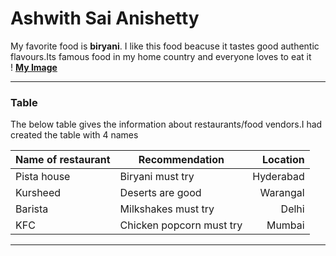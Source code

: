 # Ashwith Sai Anishetty
My favorite food is **biryani**.
I like this food beacuse it tastes good authentic flavours.Its famous food in my home country and everyone loves to eat it<br>
! [**My Image**](biryani.jfif)

---

### Table

The below table gives the information about restaurants/food vendors.I had created the table with 4 names<br>

|Name of restaurant|Recommendation|Location|
|---|---|---:|
|Pista house|Biryani must try|Hyderabad|
|Kursheed|Deserts are good|Warangal|
|Barista|Milkshakes must try|Delhi|
|KFC|Chicken popcorn must try|Mumbai|

---